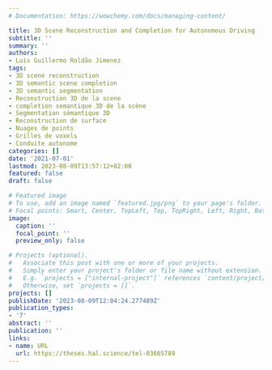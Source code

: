```yaml
---
# Documentation: https://wowchemy.com/docs/managing-content/

title: 3D Scene Reconstruction and Completion for Autonomous Driving
subtitle: ''
summary: ''
authors:
- Luis Guillermo Roldão Jimenez
tags:
- 3D scene reconstruction
- 3D semantic scene completion
- 3D semantic segmentation
- Reconstruction 3D de la scene
- completion semantique 3D de la scène
- Segmentation sémantique 3D
- Reconstruction de surface
- Nuages de points
- Grilles de voxels
- Conduite autonome
categories: []
date: '2021-07-01'
lastmod: 2023-08-09T13:57:12+02:00
featured: false
draft: false

# Featured image
# To use, add an image named `featured.jpg/png` to your page's folder.
# Focal points: Smart, Center, TopLeft, Top, TopRight, Left, Right, BottomLeft, Bottom, BottomRight.
image:
  caption: ''
  focal_point: ''
  preview_only: false

# Projects (optional).
#   Associate this post with one or more of your projects.
#   Simply enter your project's folder or file name without extension.
#   E.g. `projects = ["internal-project"]` references `content/project/deep-learning/index.md`.
#   Otherwise, set `projects = []`.
projects: []
publishDate: '2023-08-09T12:04:24.277489Z'
publication_types:
- '7'
abstract: ''
publication: ''
links:
- name: URL
  url: https://theses.hal.science/tel-03665789
---
```

